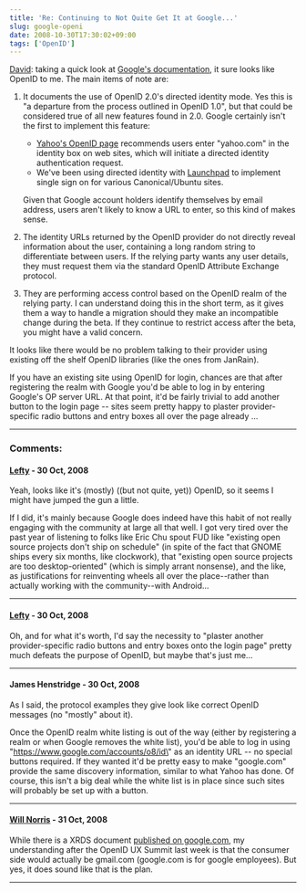 ```yaml
---
title: 'Re: Continuing to Not Quite Get It at Google...'
slug: google-openi
date: 2008-10-30T17:30:02+09:00
tags: ['OpenID']
---
```


[David](http://opensourcetogo.blogspot.com/2008/10/continuing-to-not-quite-get-it-at.html):
taking a quick look at [Google\'s
documentation](http://code.google.com/apis/accounts/docs/OpenID.html),
it sure looks like OpenID to me. The main items of note are:

1.  It documents the use of OpenID 2.0\'s directed identity mode. Yes
    this is \"a departure from the process outlined in OpenID 1.0\", but
    that could be considered true of all new features found in 2.0.
    Google certainly isn\'t the first to implement this feature:

    -   [Yahoo\'s OpenID page](http://openid.yahoo.com/) recommends
        users enter \"yahoo.com\" in the identity box on web sites,
        which will initiate a directed identity authentication request.
    -   We\'ve been using directed identity with
        [Launchpad](https://launchpad.net/) to implement single sign on
        for various Canonical/Ubuntu sites.

    Given that Google account holders identify themselves by email
    address, users aren\'t likely to know a URL to enter, so this kind
    of makes sense.

2.  The identity URLs returned by the OpenID provider do not directly
    reveal information about the user, containing a long random string
    to differentiate between users. If the relying party wants any user
    details, they must request them via the standard OpenID Attribute
    Exchange protocol.

3.  They are performing access control based on the OpenID realm of the
    relying party. I can understand doing this in the short term, as it
    gives them a way to handle a migration should they make an
    incompatible change during the beta. If they continue to restrict
    access after the beta, you might have a valid concern.

It looks like there would be no problem talking to their provider using
existing off the shelf OpenID libraries (like the ones from JanRain).

If you have an existing site using OpenID for login, chances are that
after registering the realm with Google you\'d be able to log in by
entering Google\'s OP server URL. At that point, it\'d be fairly
trivial to add another button to the login page -- sites seem pretty
happy to plaster provider-specific radio buttons and entry boxes all
over the page already \...

---
### Comments:
#### [Lefty](http://opensourcetogo.blogspot.com/) - <time datetime="2008-10-30 16:48:07">30 Oct, 2008</time>

Yeah, looks like it\'s (mostly) ((but not quite, yet)) OpenID, so it
seems I might have jumped the gun a little.

If I did, it\'s mainly because Google does indeed have this habit of not
really engaging with the community at large all that well. I got very
tired over the past year of listening to folks like Eric Chu spout FUD
like \"existing open source projects don\'t ship on schedule\" (in spite
of the fact that GNOME ships every six months, like clockwork), that
\"existing open source projects are too desktop-oriented\" (which is
simply arrant nonsense), and the like, as justifications for reinventing
wheels all over the place\--rather than actually working with the
community\--with Android\...

---
#### [Lefty](http://opensourcetogo.blogspot.com/) - <time datetime="2008-10-30 17:02:17">30 Oct, 2008</time>

Oh, and for what it\'s worth, I\'d say the necessity to \"plaster
another provider-specific radio buttons and entry boxes onto the login
page\" pretty much defeats the purpose of OpenID, but maybe that\'s just
me\...

---
#### James Henstridge - <time datetime="2008-10-30 17:18:25">30 Oct, 2008</time>

As I said, the protocol examples they give look like correct OpenID
messages (no \"mostly\" about it).

Once the OpenID realm white listing is out of the way (either by
registering a realm or when Google removes the white list), you\'d be
able to log in using \"https://www.google.com/accounts/o8/id\" as an
identity URL -- no special buttons required. If they wanted it\'d be
pretty easy to make \"google.com\" provide the same discovery
information, similar to what Yahoo has done. Of course, this isn\'t a
big deal while the white list is in place since such sites will probably
be set up with a button.

---
#### [Will Norris](http://will.norris.name/) - <time datetime="2008-10-31 03:03:56">31 Oct, 2008</time>

While there is a XRDS document [published on
google.com](http://www.google.com/xrds/xrds.xml), my understanding after
the OpenID UX Summit last week is that the consumer side would actually
be gmail.com (google.com is for google employees). But yes, it does
sound like that is the plan.

---
